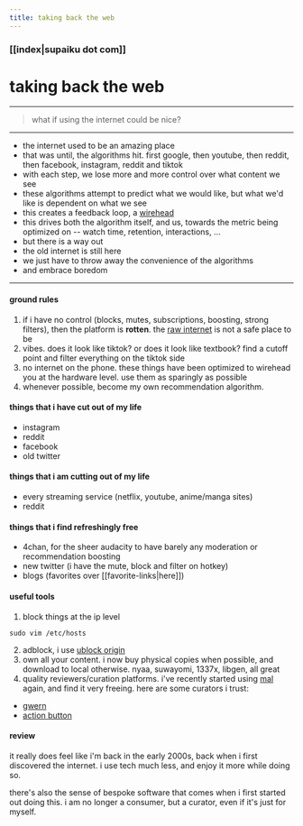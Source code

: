 ```yaml
---
title: taking back the web
---
```


### [[index|supaiku dot com]]

# taking back the web

---
> what if using the internet could be nice?
---

- the internet used to be an amazing place
- that was until, the algorithms hit. first google, then youtube, then reddit, then facebook, instagram, reddit and tiktok
- with each step, we lose more and more control over what content we see 
- these algorithms attempt to predict what we would like, but what we'd like is dependent on what we see
- this creates a feedback loop, a [wirehead](https://en.wikipedia.org/wiki/wirehead_(science_fiction))
- this drives both the algorithm itself, and us, towards the metric being optimized on -- watch time, retention, interactions, ...
- but there is a way out
- the old internet is still here
- we just have to throw away the convenience of the algorithms
- and embrace boredom

---

#### ground rules
1. if i have no control (blocks, mutes, subscriptions, boosting, strong filters), then the platform is **rotten**. the [raw internet](https://x.com/karpathy/status/1766509149297189274) is not a safe place to be
2. vibes. does it look like tiktok? or does it look like textbook? find a cutoff point and filter everything on the tiktok side
3. no internet on the phone. these things have been optimized to wirehead you at the hardware level. use them as sparingly as possible
4. whenever possible, become my own recommendation algorithm.
 
#### things that i have cut out of my life
- instagram
- reddit
- facebook
- old twitter

#### things that i am cutting out of my life
- every streaming service (netflix, youtube, anime/manga sites)
- reddit

#### things that i find refreshingly free 
- 4chan, for the sheer audacity to have barely any moderation or recommendation boosting
- new twitter (i have the mute, block and filter on hotkey) 
- blogs (favorites over [[favorite-links|here]])

#### useful tools
1. block things at the ip level
```
sudo vim /etc/hosts
```
2. adblock, i use [ublock origin](https://ublockorigin.com/)
3. own all your content. i now buy physical copies when possible, and download to local otherwise. nyaa, suwayomi, 1337x, libgen, all great
4. quality reviewers/curation platforms. i've recently started using [mal](https://myanimelist.net/animelist/spikedoanzz?status=7&order=4&order2=0) again, and find it very freeing. here are some curators i trust:
- [gwern](https://gwern.net/)
- [action button](https://www.actionbutton.net/)

#### review 

it really does feel like i'm back in the early 2000s, back when i first discovered the internet. i use tech much less, and enjoy it more while doing so.

there's also the sense of bespoke software that comes when i first started out doing this. i am no longer a consumer, but a curator, even if it's just for myself.
